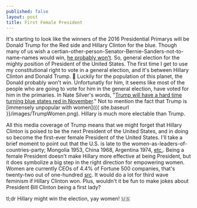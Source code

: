 ```yaml
---
published: false
layout: post
title: First Female President
---
```


It's starting to look like the winners of the 2016 Presidential Primarys
will be Donald Trump for the Red side and Hillary Clinton for the blue. Though
many of us wish a certian-other-person-Senator-Bernie-Sanders-not-to-name-names would
win, [he probably won't](http://projects.fivethirtyeight.com/election-2016/delegate-targets/).
So, general election for the mighty position of President of the United States.
The first time I get to use my constitutional right to vote in a general
election, and it's between Hillary Clinton and Donald Trump. :grimacing:
Luckily for the population of this planet, the Donald probably won't win.
Unfortunatly for him, it seems like most of the people who are going to vote
for him in the general election, have voted for him in the primaries. In Nate
Silver's words, "[Trump will have a hard time turning blue states red in
November](http://fivethirtyeight.com/features/trump-will-have-a-hard-time-turning-blue-states-red-in-november/)." Not to mention the fact that Trump is [immensely unpopular with women]({{ site.baseurl }}/images/TrumpWomen.png). Hillary is much more electable than Trump. 

All this media coverage of Trump means that we might forget that Hillary Clinton is poised to be the next President of the United States, and in doing so become the first-ever female President of the United States.
I'll take a brief moment to point out that the U.S. is late to the
women-as-leaders-of-countries-party; Mongolia 1953, China 1968, Argentina 1974,
[etc.](https://en.wikipedia.org/wiki/List_of_elected_and_appointed_female_heads_of_state).
Being a female President doesn't make Hillary more effective at being
President, but it does symbolize a big step in the right direction for
empowering women. Women are currently CEOs of 4.4% of Fortune 500 companies,
that's twenty-two out of one-hundred [src](https://en.wikipedia.org/wiki/List_of_women_CEOs_of_Fortune_500_companies). It would do a lot for third wave feminism if Hillary Clinton won.
Plus, wouldn't it be fun to make jokes about President Bill Clinton being
a first lady?

tl;dr Hillary might win the election, yay women! :us:
